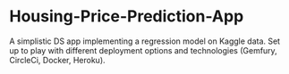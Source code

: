 # Housing-Price-Prediction-App
A simplistic DS app implementing a regression model on Kaggle data. Set up to play with different deployment options and technologies (Gemfury, CircleCi, Docker, Heroku).
